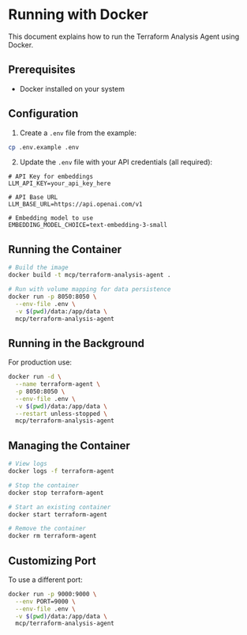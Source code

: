 # Running with Docker

This document explains how to run the Terraform Analysis Agent using Docker.

## Prerequisites

- Docker installed on your system

## Configuration

1. Create a `.env` file from the example:

```bash
cp .env.example .env
```

2. Update the `.env` file with your API credentials (all required):

```
# API Key for embeddings
LLM_API_KEY=your_api_key_here

# API Base URL
LLM_BASE_URL=https://api.openai.com/v1

# Embedding model to use
EMBEDDING_MODEL_CHOICE=text-embedding-3-small
```

## Running the Container

```bash
# Build the image
docker build -t mcp/terraform-analysis-agent .

# Run with volume mapping for data persistence
docker run -p 8050:8050 \
  --env-file .env \
  -v $(pwd)/data:/app/data \
  mcp/terraform-analysis-agent
```

## Running in the Background

For production use:

```bash
docker run -d \
  --name terraform-agent \
  -p 8050:8050 \
  --env-file .env \
  -v $(pwd)/data:/app/data \
  --restart unless-stopped \
  mcp/terraform-analysis-agent
```

## Managing the Container

```bash
# View logs
docker logs -f terraform-agent

# Stop the container
docker stop terraform-agent

# Start an existing container
docker start terraform-agent

# Remove the container
docker rm terraform-agent
```

## Customizing Port

To use a different port:

```bash
docker run -p 9000:9000 \
  --env PORT=9000 \
  --env-file .env \
  -v $(pwd)/data:/app/data \
  mcp/terraform-analysis-agent
```
